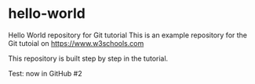 # hello-world
Hello World repository for Git tutorial
This is an example repository for the Git tutoial on https://www.w3schools.com

This repository is built step by step in the tutorial.

Test: now in GitHub #2
